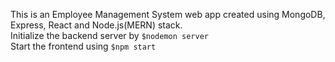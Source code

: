 This is an Employee Management System web app created using MongoDB, Express, React and Node.js(MERN) stack. <br>
Initialize the backend server by ```$nodemon server```<br>
Start the frontend using ```$npm start```
